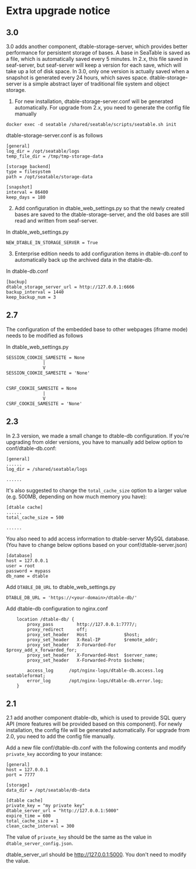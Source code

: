 # Extra upgrade notice

## 3.0

3.0 adds another component, dtable-storage-server, which provides better performance for persistent storage of bases. A base in SeaTable is saved as a file, which is automatically saved every 5 minutes. In 2.x, this file saved in seaf-server, but seaf-server will keep a version for each save, which will take up a lot of disk space. In 3.0, only one version is actually saved when a snapshot is generated every 24 hours, which saves space. dtable-storage-server is a simple abstract layer of traditional file system and object storage.

1) For new installation, dtable-storage-server.conf will be generated automatically. For upgrade from 2.x, you need to generate the config file manually

```
docker exec -d seatable /shared/seatable/scripts/seatable.sh init
```

dtable-storage-server.conf is as follows

```
[general]
log_dir = /opt/seatable/logs
temp_file_dir = /tmp/tmp-storage-data

[storage backend]
type = filesystem
path = /opt/seatable/storage-data

[snapshot]
interval = 86400
keep_days = 180
```

2) Add configuration in dtable_web_settings.py so that the newly created bases are saved to the dtable-storage-server, and the old bases are still read and written from seaf-server.

In dtable_web_settings.py

```
NEW_DTABLE_IN_STORAGE_SERVER = True
```

3) Enterprise edition needs to add configuration items in dtable-db.conf to automatically back up the archived data in the dtable-db.

In dtable-db.conf

```
[backup]
dtable_storage_server_url = http://127.0.0.1:6666
backup_interval = 1440
keep_backup_num = 3
```

## 2.7

The configuration of the embedded base to other webpages (iframe mode) needs to be modified as follows

In dtable_web_settings.py

```
SESSION_COOKIE_SAMESITE = None
              |
              V
SESSION_COOKIE_SAMESITE = 'None'


CSRF_COOKIE_SAMESITE = None
              |
              V
CSRF_COOKIE_SAMESITE = 'None'

```

## 2.3

In 2.3 version, we made a small change to dtable-db configuration. If you're upgrading from older versions, you have to manually add below option to conf/dtable-db.conf:

```
[general]
......
log_dir = /shared/seatable/logs

......
```

It's also suggested to change the `total_cache_size` option to a larger value (e.g. 500MB, depending on how much memory you have):

```
[dtable cache]
......
total_cache_size = 500

......
```

You also need to add access information to dtable-server MySQL database. (You have to change below options based on your conf/dtable-server.json)

```
[database]
host = 127.0.0.1
user = root
password = mypass
db_name = dtable
```

Add `DTABLE_DB_URL` to dtable_web_settings.py

```
DTABLE_DB_URL = 'https://<your-domain>/dtable-db/'
```

Add dtable-db configuration to nginx.conf 

```
    location /dtable-db/ {
        proxy_pass         http://127.0.0.1:7777/;
        proxy_redirect     off;
        proxy_set_header   Host              $host;
        proxy_set_header   X-Real-IP         $remote_addr;
        proxy_set_header   X-Forwarded-For   $proxy_add_x_forwarded_for;
        proxy_set_header   X-Forwarded-Host  $server_name;
        proxy_set_header   X-Forwarded-Proto $scheme;

        access_log      /opt/nginx-logs/dtable-db.access.log seatableformat;
        error_log       /opt/nginx-logs/dtable-db.error.log;
    }
```

## 2.1

2.1 add another component dtable-db, which is used to provide SQL query API (more features will be provided based on this component). For newly installation, the config file will be generated automatically. For upgrade from 2.0, you need to add the config file manually.

Add a new file conf/dtable-db.conf with the following contents and modify `private_key` according to your instance:

```
[general]
host = 127.0.0.1
port = 7777

[storage]
data_dir = /opt/seatable/db-data

[dtable cache]
private_key = "my private key"
dtable_server_url = "http://127.0.0.1:5000"
expire_time = 600
total_cache_size = 1
clean_cache_interval = 300

```

The value of `private_key` should be the same as the value in `dtable_server_config.json`.

dtable_server_url should be http://127.0.0.1:5000. You don't need to modify the value.


